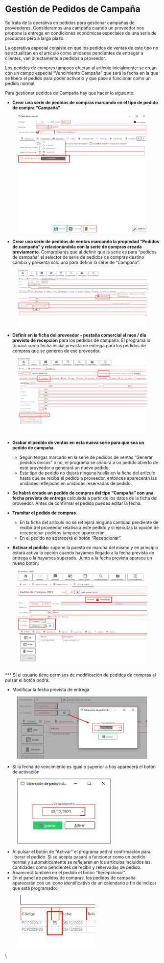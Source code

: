# Gestión de Pedidos de Campaña

Se trata de la operativa en pedidos para gestionar campañas de proveedores. Consideramos una campaña cuando un proveedor nos propone la entrega en condiciones económicas especiales de una serie de productos pero a largo plazo.

La operativa especial consiste en que los pedidos de ventas de este tipo no se actualizan en el artículo como unidades pendientes de entregar a clientes, van directamente a pedidos a proveedor.

Los pedidos de compras tampoco afectan al artículo inicialmente: se crean con un campo especial “Vencimiento Campaña” que será la fecha en la que se libera el pedido para poder activarlo y que pase a funcionar como un pedido normal.

Para gestionar pedidos de Campaña hay que hacer lo siguiente:

* **Crear una serie de pedidos de compras marcando en el tipo de pedido de compra “Campaña”**

<figure><img src="../../.gitbook/assets/imagen (210).png" alt=""><figcaption></figcaption></figure>

* **Crear una serie de pedidos de ventas marcando la propiedad “Pedidos de campaña” y relacionándola con la serie de compras creada previamente**. Comprobarás que al definir que la serie es para “pedidos de campaña” el selector de serie de pedidos de compras destino cambia y presenta sólo una para definir la serie de “Campaña”:

<figure><img src="../../.gitbook/assets/imagen (211).png" alt=""><figcaption></figcaption></figure>

* **Definir en la ficha del proveedor - pestaña comercial el mes / día previsto de recepción** para los pedidos de campaña. El programa lo tomará como fecha inicial prevista de entrega para los pedidos de compras que se generen de ese proveedor.

<figure><img src="../../.gitbook/assets/imagen (212).png" alt=""><figcaption></figcaption></figure>

*   **Grabar el pedido de ventas en esta nueva serie para que sea un pedido de campaña.**&#x20;

    * Según tengas marcado en la serie de pedidos de ventas “Generar pedidos únicos” o no, el programa se añadirá a un pedido abierto de este proveedor o generará un nuevo pedido.
    * Este tipo de pedido no dejará ninguna huella en la ficha del artículo hasta que se reciba el pedido a proveedor, entonces aparecerán las unidades reflejadas en unidades reservadas de pedido.


* **Se habrá creado un pedido de compras del tipo “Campaña” con una fecha prevista de entrega** calculada a partir de los datos de la ficha del proveedor. Antes de confirmar el pedido puedes editar la fecha.
*   **Tramitar el pedido de compras**

    * En la ficha del artículo no se reflejará ninguna cantidad pendiente de recibir del proveedor relativa a este pedido y si ejecutas la opción de recepcionar pedidos tampoco aparecerán.
    * En el pedido no aparecerá el botón “Recepcionar”.


* **Activar el pedido:** supone la puesta en marcha del mismo y en principio estará activa la opción cuando hayamos llegado a la fecha prevista de entrega o la hayamos superado. Junto a la fecha prevista aparece un nuevo botón:

<figure><img src="../../.gitbook/assets/imagen (5) (1) (1).png" alt=""><figcaption></figcaption></figure>

\*\*\* Si el usuario tiene permisos de modificación de pedidos de compras al pulsar el botón podrá:

* Modificar la fecha prevista de entrega

<figure><img src="../../.gitbook/assets/imagen (1) (1) (1) (1) (1) (1) (1).png" alt=""><figcaption></figcaption></figure>

* Si la fecha de vencimiento es igual o superior a hoy aparecerá el botón de activación

<figure><img src="../../.gitbook/assets/imagen (3) (1) (1) (1).png" alt=""><figcaption></figcaption></figure>

* Al pulsar el botón de “Activar” el programa pedirá confirmación para liberar el pedido. Si se acepta pasará a funcionar como un pedido normal y automáticamente se reflejarán en los artículos incluidos las cantidades como pendientes de recibir y reservadas de pedido.
* Aparecerá también en el pedido el botón “Recepcionar”.
* En el panel de pedidos de compras, los pedidos de campaña aparecerán con un icono identificativo de un calendario a fin de indicar que está programado:

<figure><img src="../../.gitbook/assets/imagen (213).png" alt=""><figcaption></figcaption></figure>

\
